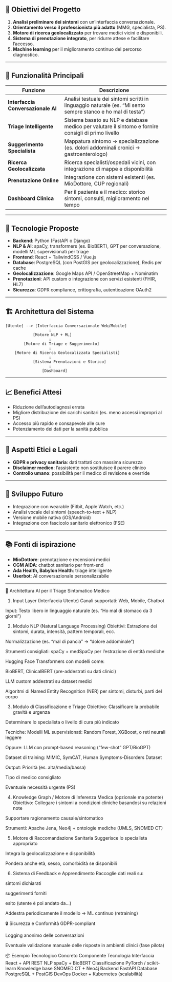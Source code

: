 ## 🎯 **Obiettivi del Progetto**

1. **Analisi preliminare dei sintomi** con un’interfaccia conversazionale.
2. **Orientamento verso il professionista più adatto** (MMG, specialista, PS).
3. **Motore di ricerca geolocalizzato** per trovare medici vicini e disponibili.
4. **Sistema di prenotazione integrato**, per ridurre attese e facilitare l’accesso.
5. **Machine learning** per il miglioramento continuo del percorso diagnostico.

---

## 🧠 **Funzionalità Principali**

| Funzione                           | Descrizione                                                                                                  |
| ---------------------------------- | ------------------------------------------------------------------------------------------------------------ |
| **Interfaccia Conversazionale AI** | Analisi testuale dei sintomi scritti in linguaggio naturale (es. “Mi sento sempre stanco e ho mal di testa”) |
| **Triage Intelligente**            | Sistema basato su NLP e database medico per valutare il sintomo e fornire consigli di primo livello          |
| **Suggerimento Specialista**       | Mappatura sintomo → specializzazione (es. dolori addominali cronici → gastroenterologo)                      |
| **Ricerca Geolocalizzata**         | Ricerca specialisti/ospedali vicini, con integrazione di mappe e disponibilità                               |
| **Prenotazione Online**            | Integrazione con sistemi esistenti (es. MioDottore, CUP regionali)                                           |
| **Dashboard Clinica**              | Per il paziente e il medico: storico sintomi, consulti, miglioramento nel tempo                              |

---

## 🧩 **Tecnologie Proposte**

* **Backend**: Python (FastAPI o Django)
* **NLP & AI**: spaCy, transformers (es. BioBERT), GPT per conversazione, modelli ML supervisionati per triage
* **Frontend**: React + TailwindCSS / Vue.js
* **Database**: PostgreSQL (con PostGIS per geolocalizzazione), Redis per cache
* **Geolocalizzazione**: Google Maps API / OpenStreetMap + Nominatim
* **Prenotazioni**: API custom o integrazione con servizi esistenti (FHIR, HL7)
* **Sicurezza**: GDPR compliance, crittografia, autenticazione OAuth2

---

## 🏗️ **Architettura del Sistema**

```
[Utente] --> [Interfaccia Conversazionale Web/Mobile]
                   ↓
            [Motore NLP + ML]
                   ↓
        [Motore di Triage e Suggerimento]
                   ↓
    [Motore di Ricerca Geolocalizzata Specialisti]
                   ↓
            [Sistema Prenotazioni e Storico]
                   ↓
                [Dashboard]
```

---

## 📈 **Benefici Attesi**

* Riduzione dell’autodiagnosi errata
* Migliore distribuzione dei carichi sanitari (es. meno accessi impropri al PS)
* Accesso più rapido e consapevole alle cure
* Potenziamento dei dati per la sanità pubblica

---

## 🔐 **Aspetti Etici e Legali**

* **GDPR e privacy sanitaria**: dati trattati con massima sicurezza
* **Disclaimer medico**: l’assistente non sostituisce il parere clinico
* **Controllo umano**: possibilità per il medico di revisione e override

---

## 🚀 **Sviluppo Futuro**

* Integrazione con wearable (Fitbit, Apple Watch, etc.)
* Analisi vocale dei sintomi (speech-to-text + NLP)
* Versione mobile nativa (iOS/Android)
* Integrazione con fascicolo sanitario elettronico (FSE)

---

## 📚 **Fonti di ispirazione**

* **MioDottore**: prenotazione e recensioni medici
* **CGM AIDA**: chatbot sanitario per front-end
* **Ada Health, Babylon Health**: triage intelligente
* **Userbot**: AI conversazionale personalizzabile

---

🧠 Architettura AI per il Triage Sintomatico Medico
1. Input Layer (Interfaccia Utente)
Canali supportati: Web, Mobile, Chatbot

Input: Testo libero in linguaggio naturale (es. “Ho mal di stomaco da 3 giorni”)

2. Modulo NLP (Natural Language Processing)
Obiettivi:
Estrazione dei sintomi, durata, intensità, pattern temporali, ecc.

Normalizzazione (es. “mal di pancia” → “dolore addominale”)

Strumenti consigliati:
spaCy + medSpaCy per l’estrazione di entità mediche

Hugging Face Transformers con modelli come:

BioBERT, ClinicalBERT (pre-addestrati su dati clinici)

LLM custom addestrati su dataset medici

Algoritmi di Named Entity Recognition (NER) per sintomi, disturbi, parti del corpo

3. Modulo di Classificazione e Triage
Obiettivo:
Classificare la probabile gravità e urgenza

Determinare lo specialista o livello di cura più indicato

Tecniche:
Modelli ML supervisionati: Random Forest, XGBoost, o reti neurali leggere

Oppure: LLM con prompt-based reasoning (“few-shot” GPT/BioGPT)

Dataset di training: MIMIC, SymCAT, Human Symptoms-Disorders Dataset

Output:
Priorità (es. alta/media/bassa)

Tipo di medico consigliato

Eventuale necessità urgente (PS)

4. Knowledge Graph / Motore di Inferenza Medica (opzionale ma potente)
Obiettivo:
Collegare i sintomi a condizioni cliniche basandosi su relazioni note

Supportare ragionamento causale/sintomatico

Strumenti:
Apache Jena, Neo4j + ontologie mediche (UMLS, SNOMED CT)

5. Motore di Raccomandazione Sanitaria
Suggerisce lo specialista appropriato

Integra la geolocalizzazione e disponibilità

Pondera anche età, sesso, comorbidità se disponibili

6. Sistema di Feedback e Apprendimento
Raccoglie dati reali su:

sintomi dichiarati

suggerimenti forniti

esito (utente è poi andato da…)

Addestra periodicamente il modello → ML continuo (retraining)

🔒 Sicurezza e Conformità
GDPR-compliant

Logging anonimo delle conversazioni

Eventuale validazione manuale delle risposte in ambienti clinici (fase pilota)

📦 Esempio Tecnologico Concreto
Componente	Tecnologia
Interfaccia	React + API REST
NLP	spaCy + BioBERT
Classificazione	PyTorch / scikit-learn
Knowledge base	SNOMED CT + Neo4j
Backend	FastAPI
Database	PostgreSQL + PostGIS
DevOps	Docker + Kubernetes (scalabilità)

